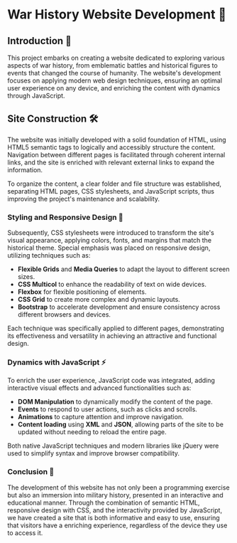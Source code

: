 # War History Website Development 🏰

## Introduction 📜

This project embarks on creating a website dedicated to exploring various aspects of war history, from emblematic battles and historical figures to events that changed the course of humanity. The website's development focuses on applying modern web design techniques, ensuring an optimal user experience on any device, and enriching the content with dynamics through JavaScript.

## Site Construction 🛠️

The website was initially developed with a solid foundation of HTML, using HTML5 semantic tags to logically and accessibly structure the content. Navigation between different pages is facilitated through coherent internal links, and the site is enriched with relevant external links to expand the information.

To organize the content, a clear folder and file structure was established, separating HTML pages, CSS stylesheets, and JavaScript scripts, thus improving the project's maintenance and scalability.

### Styling and Responsive Design 👗

Subsequently, CSS stylesheets were introduced to transform the site's visual appearance, applying colors, fonts, and margins that match the historical theme. Special emphasis was placed on responsive design, utilizing techniques such as:

- **Flexible Grids** and **Media Queries** to adapt the layout to different screen sizes.
- **CSS Multicol** to enhance the readability of text on wide devices.
- **Flexbox** for flexible positioning of elements.
- **CSS Grid** to create more complex and dynamic layouts.
- **Bootstrap** to accelerate development and ensure consistency across different browsers and devices.

Each technique was specifically applied to different pages, demonstrating its effectiveness and versatility in achieving an attractive and functional design.

### Dynamics with JavaScript ⚡

To enrich the user experience, JavaScript code was integrated, adding interactive visual effects and advanced functionalities such as:

- **DOM Manipulation** to dynamically modify the content of the page.
- **Events** to respond to user actions, such as clicks and scrolls.
- **Animations** to capture attention and improve navigation.
- **Content loading** using **XML** and **JSON**, allowing parts of the site to be updated without needing to reload the entire page.

Both native JavaScript techniques and modern libraries like jQuery were used to simplify syntax and improve browser compatibility.

### Conclusion 🎉

The development of this website has not only been a programming exercise but also an immersion into military history, presented in an interactive and educational manner. Through the combination of semantic HTML, responsive design with CSS, and the interactivity provided by JavaScript, we have created a site that is both informative and easy to use, ensuring that visitors have a enriching experience, regardless of the device they use to access it.
